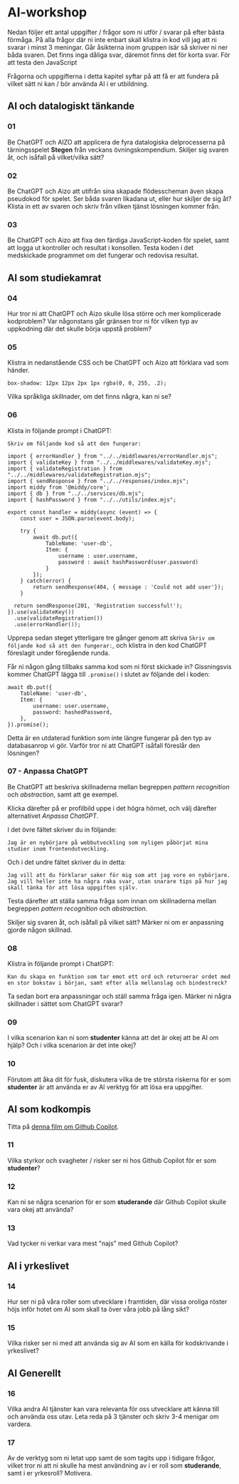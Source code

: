 # AI-workshop

Nedan följer ett antal uppgifter / frågor som ni utför / svarar på efter bästa förmåga. På alla frågor där ni inte enbart skall klistra in kod vill jag att ni svarar i minst 3 meningar. Går åsikterna inom gruppen isär så skriver ni ner båda svaren. Det finns inga dåliga svar, däremot finns det för korta svar. För att testa den JavaScript 

Frågorna och uppgifterna i detta kapitel syftar på att få er att fundera på vilket sätt ni kan / bör använda AI i er utbildning.

## AI och datalogiskt tänkande

### 01

Be ChatGPT och AIZO att applicera de fyra datalogiska delprocesserna på tärningsspelet **Stegen** från veckans övningskompendium.
Skiljer sig svaren åt, och isåfall på vilket/vilka sätt?

### 02

Be ChatGPT och Aizo att utifrån sina skapade flödesscheman även skapa pseudokod för spelet.
Ser båda svaren likadana ut, eller hur skiljer de sig åt?
Klista in ett av svaren och skriv från vilken tjänst lösningen kommer från.

### 03

Be ChatGPT och Aizo att fixa den färdiga JavaScript-koden för spelet, samt att logga ut kontroller och resultat i konsollen. Testa koden i det medskickade programmet om det fungerar och redovisa resultat.


## AI som studiekamrat

### 04

Hur tror ni att ChatGPT och Aizo skulle lösa större och mer komplicerade kodproblem? Var någonstans går gränsen tror ni för vilken typ av uppkodning där det skulle börja uppstå problem? 

### 05

Klistra in nedanstående CSS och be ChatGPT och Aizo att förklara vad som händer.

```
box-shadow: 12px 12px 2px 1px rgba(0, 0, 255, .2);
```

Vilka språkliga skillnader, om det finns några, kan ni se?

### 06

Klista in följande prompt i ChatGPT:

```
Skriv om följande kod så att den fungerar:

import { errorHandler } from "../../middlewares/errorHandler.mjs";
import { validateKey } from "../../middlewares/validateKey.mjs";
import { validateRegistration } from "../../middlewares/validateRegistration.mjs";
import { sendResponse } from "../../responses/index.mjs";
import middy from '@middy/core';
import { db } from "../../services/db.mjs";
import { hashPassword } from "../../utils/index.mjs";

export const handler = middy(async (event) => {
    const user = JSON.parse(event.body);

    try {
        await db.put({
            TableName: 'user-db',
            Item: {
                username : user.username,
                password : await hashPassword(user.password)
            }
        }); 
    } catch(error) {
        return sendResponse(404, { message : 'Could not add user'});
    }

  return sendResponse(201, 'Registration successful!');
}).use(validateKey())
  .use(validateRegistration())
  .use(errorHandler());

```

Upprepa sedan steget ytterligare tre gånger genom att skriva ```Skriv om följande kod så att den fungerar:```, och klistra in den kod ChatGPT föreslagit under föregående runda.

Får ni någon gång tillbaks samma kod som ni först skickade in? Gissningsvis kommer ChatGPT lägga till ```.promise()``` i slutet av följande del i koden:

```
await db.put({
    TableName: 'user-db',
    Item: {
        username: user.username,
        password: hashedPassword,
    },
}).promise();
```

Detta är en utdaterad funktion som inte längre fungerar på den typ av databasanrop vi gör. Varför tror ni att ChatGPT isåfall föreslår den lösningen?

### 07 - Anpassa ChatGPT

Be ChatGPT att beskriva skillnaderna mellan begreppen *pattern recognition* och *abstraction*, samt att ge exempel.

Klicka därefter på er profilbild uppe i det högra hörnet, och välj därefter alternativet *Anpassa ChatGPT*.

I det övre fältet skriver du in följande:

```
Jag är en nybörjare på webbutveckling som nyligen påbörjat mina studier inom frontendutveckling.
```

Och i det undre fältet skriver du in detta:

```
Jag vill att du förklarar saker för mig som att jag vore en nybörjare. Jag vill heller inte ha några raka svar, utan snarare tips på hur jag skall tänka för att lösa uppgiften själv.
```

Testa därefter att ställa samma fråga som innan om skillnaderna mellan begreppen *pattern recognition* och *abstraction*.

Skiljer sig svaren åt, och isåfall på vilket sätt? Märker ni om er anpassning gjorde någon skillnad.

### 08

Klistra in följande prompt i ChatGPT:

```
Kan du skapa en funktion som tar emot ett ord och returnerar ordet med en stor bokstav i början, samt efter alla mellanslag och bindestreck?
```

Ta sedan bort era anpassningar och ställ samma fråga igen. Märker ni några skillnader i sättet som ChatGPT svarar?

### 09

I vilka scenarion kan ni som **studenter** känna att det är okej att be AI om hjälp? Och i vilka scenarion är det inte okej?

### 10

Förutom att åka dit för fusk, diskutera vilka de tre största riskerna för er som **studenter** är att använda er av AI verktyg för att lösa era uppgifter.

## AI som kodkompis

Titta på [denna film om Github Copilot](https://www.youtube.com/watch?v=hPVatUSvZq0).

### 11

Vilka styrkor och svagheter / risker ser ni hos Github Copilot för er som **studenter**?

### 12

Kan ni se några scenarion för er som **studerande** där Github Copilot skulle vara okej att använda?

### 13

Vad tycker ni verkar vara mest "najs" med Github Copilot?

## AI i yrkeslivet

### 14 

Hur ser ni på våra roller som utvecklare i framtiden, där vissa oroliga röster höjs inför hotet om AI som skall ta över våra jobb på lång sikt?

### 15

Vilka risker ser ni med att använda sig av AI som en källa för kodskrivande i yrkeslivet?

## AI Generellt

### 16

Vilka andra AI tjänster kan vara relevanta för oss utvecklare att känna till och använda oss utav. Leta reda på 3 tjänster och skriv 3-4 menigar om vardera.

### 17

Av de verktyg som ni letat upp samt de som tagits upp i tidigare frågor, vilket tror ni att ni skulle ha mest användning av i er roll som **studerande**, samt i er yrkesroll? Motivera.




